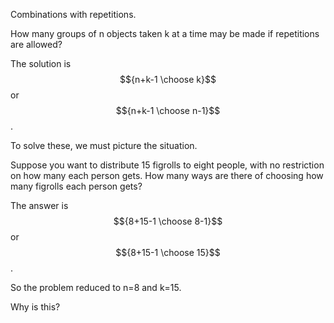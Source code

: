 ---
---

Combinations with repetitions.

How many groups of n objects taken k at a time may be made if repetitions are allowed?

The solution is $${n+k-1 \choose k}$$ or $${n+k-1 \choose n-1}$$ .

To solve these, we must picture the situation.

Suppose you want to distribute 15 figrolls to eight people, with no restriction on how many each person gets. How many ways are there of choosing how many figrolls each person gets?

The answer is $${8+15-1 \choose 8-1}$$ or $${8+15-1 \choose 15}$$ .

So the problem reduced to n=8 and k=15.

Why is this?
